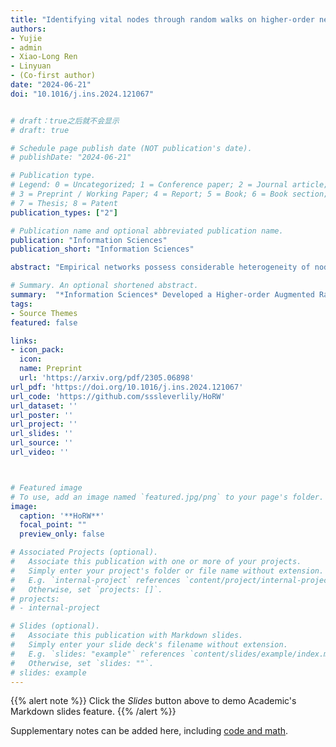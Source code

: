 ```yaml
---
title: "Identifying vital nodes through random walks on higher-order networks"
authors:
- Yujie
- admin
- Xiao-Long Ren
- Linyuan
- (Co-first author)
date: "2024-06-21"
doi: "10.1016/j.ins.2024.121067"


# draft：true之后就不会显示
# draft: true

# Schedule page publish date (NOT publication's date).
# publishDate: "2024-06-21"

# Publication type.
# Legend: 0 = Uncategorized; 1 = Conference paper; 2 = Journal article;
# 3 = Preprint / Working Paper; 4 = Report; 5 = Book; 6 = Book section;
# 7 = Thesis; 8 = Patent
publication_types: ["2"]

# Publication name and optional abbreviated publication name.
publication: "Information Sciences"
publication_short: "Information Sciences"

abstract: "Empirical networks possess considerable heterogeneity of node connections, resulting in a small portion of nodes playing crucial roles in network structure and function. Yet, how to characterize nodes’ influence and identify vital nodes is by far still unclear in the study of networks with higher-order interactions. In this paper, we introduce a multi-order graph obtained by incorporating the higher-order bipartite graph and the classical pairwise graph, and propose a Higher-order Augmented Random Walk (HoRW) model through random walking on it. This representation preserves as much information about the higher-interacting network as possible. The results indicate that the proposed method effectively addresses the localization problem of certain classical centralities. In contrast to random walks along pairwise interactions only, performing more walks along higher-order interactions assists in not only identifying the most important nodes but also distinguishing nodes that ranked in the middle and bottom. Our method outperforms classical centralities in identifying vital nodes and can scale to various tasks in networks, including information spread maximization and network dismantling problems. The proposed higher-order representation and the random walk model provide novel insights and potent tools for studying higher-order mechanisms and functionality."

# Summary. An optional shortened abstract.
summary:  "*Information Sciences* Developed a Higher-order Augmented Random Walk (HoRW) model to identify influencers, enabling multi-scale analysis according to the strength of higher-order effects."
tags:
- Source Themes
featured: false

links:
- icon_pack: 
  icon: 
  name: Preprint
  url: 'https://arxiv.org/pdf/2305.06898'
url_pdf: 'https://doi.org/10.1016/j.ins.2024.121067'
url_code: 'https://github.com/sssleverlily/HoRW'
url_dataset: ''
url_poster: ''
url_project: ''
url_slides: ''
url_source: ''
url_video: ''



# Featured image
# To use, add an image named `featured.jpg/png` to your page's folder. 
image:
  caption: '**HoRW**'
  focal_point: ""
  preview_only: false

# Associated Projects (optional).
#   Associate this publication with one or more of your projects.
#   Simply enter your project's folder or file name without extension.
#   E.g. `internal-project` references `content/project/internal-project/index.md`.
#   Otherwise, set `projects: []`.
# projects:
# - internal-project

# Slides (optional).
#   Associate this publication with Markdown slides.
#   Simply enter your slide deck's filename without extension.
#   E.g. `slides: "example"` references `content/slides/example/index.md`.
#   Otherwise, set `slides: ""`.
# slides: example
---
```


{{% alert note %}}
Click the *Slides* button above to demo Academic's Markdown slides feature.
{{% /alert %}}

Supplementary notes can be added here, including [code and math](xx).
